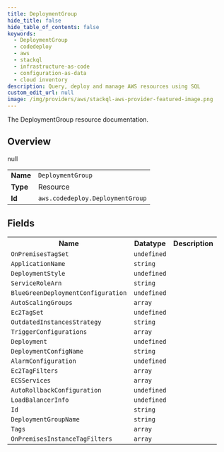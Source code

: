 ```yaml
---
title: DeploymentGroup
hide_title: false
hide_table_of_contents: false
keywords:
  - DeploymentGroup
  - codedeploy
  - aws
  - stackql
  - infrastructure-as-code
  - configuration-as-data
  - cloud inventory
description: Query, deploy and manage AWS resources using SQL
custom_edit_url: null
image: /img/providers/aws/stackql-aws-provider-featured-image.png
---
```

The DeploymentGroup resource documentation.

## Overview
<table><tbody>
<tr><td><b>Name</b></td><td><code>DeploymentGroup</code></td></tr>
<tr><td><b>Type</b></td><td>Resource</td></tr>
null
<tr><td><b>Id</b></td><td><code>aws.codedeploy.DeploymentGroup</code></td></tr>
</tbody></table>

## Fields
<table><tbody>
<tr><th>Name</th><th>Datatype</th><th>Description</th></tr>
<tr><td><code>OnPremisesTagSet</code></td><td><code>undefined</code></td><td></td></tr><tr><td><code>ApplicationName</code></td><td><code>string</code></td><td></td></tr><tr><td><code>DeploymentStyle</code></td><td><code>undefined</code></td><td></td></tr><tr><td><code>ServiceRoleArn</code></td><td><code>string</code></td><td></td></tr><tr><td><code>BlueGreenDeploymentConfiguration</code></td><td><code>undefined</code></td><td></td></tr><tr><td><code>AutoScalingGroups</code></td><td><code>array</code></td><td></td></tr><tr><td><code>Ec2TagSet</code></td><td><code>undefined</code></td><td></td></tr><tr><td><code>OutdatedInstancesStrategy</code></td><td><code>string</code></td><td></td></tr><tr><td><code>TriggerConfigurations</code></td><td><code>array</code></td><td></td></tr><tr><td><code>Deployment</code></td><td><code>undefined</code></td><td></td></tr><tr><td><code>DeploymentConfigName</code></td><td><code>string</code></td><td></td></tr><tr><td><code>AlarmConfiguration</code></td><td><code>undefined</code></td><td></td></tr><tr><td><code>Ec2TagFilters</code></td><td><code>array</code></td><td></td></tr><tr><td><code>ECSServices</code></td><td><code>array</code></td><td></td></tr><tr><td><code>AutoRollbackConfiguration</code></td><td><code>undefined</code></td><td></td></tr><tr><td><code>LoadBalancerInfo</code></td><td><code>undefined</code></td><td></td></tr><tr><td><code>Id</code></td><td><code>string</code></td><td></td></tr><tr><td><code>DeploymentGroupName</code></td><td><code>string</code></td><td></td></tr><tr><td><code>Tags</code></td><td><code>array</code></td><td></td></tr><tr><td><code>OnPremisesInstanceTagFilters</code></td><td><code>array</code></td><td></td></tr>
</tbody></table>
